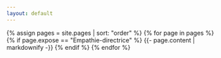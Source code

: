 ```yaml
---
layout: default
---
```


{% assign pages = site.pages | sort: "order" %}
{% for page in pages %}
 {% if page.expose == "Empathie-directrice" %}
    {{- page.content | markdownify -}}
  {% endif %}
{% endfor %}